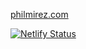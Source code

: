 [philmirez.com](https://www.philmirez.com/)

[![Netlify Status](https://api.netlify.com/api/v1/badges/27d5d3e7-d8ba-48f7-aedf-2ff14982aee6/deploy-status)](https://app.netlify.com/sites/adoring-davinci-4839af/deploys)
